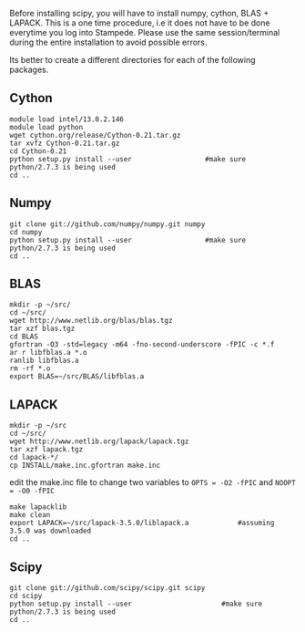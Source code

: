 Before installing scipy, you will have to install numpy, cython, BLAS + LAPACK. This is a one time procedure, i.e
it does not have to be done everytime you log into Stampede. Please use the same session/terminal during the 
entire installation to avoid possible errors.

Its better to create a different directories for each of the following packages.

Cython
------

```
module load intel/13.0.2.146
module load python
wget cython.org/release/Cython-0.21.tar.gz
tar xvfz Cython-0.21.tar.gz
cd Cython-0.21
python setup.py install --user                  #make sure python/2.7.3 is being used
cd ..
```

Numpy
-----

```
git clone git://github.com/numpy/numpy.git numpy
cd numpy
python setup.py install --user                  #make sure python/2.7.3 is being used
cd ..
```

BLAS
-----

```
mkdir -p ~/src/
cd ~/src/
wget http://www.netlib.org/blas/blas.tgz
tar xzf blas.tgz
cd BLAS
gfortran -O3 -std=legacy -m64 -fno-second-underscore -fPIC -c *.f
ar r libfblas.a *.o
ranlib libfblas.a
rm -rf *.o
export BLAS=~/src/BLAS/libfblas.a
```


LAPACK
-------

```
mkdir -p ~/src
cd ~/src/
wget http://www.netlib.org/lapack/lapack.tgz
tar xzf lapack.tgz
cd lapack-*/
cp INSTALL/make.inc.gfortran make.inc
```

edit the make.inc file to change two variables to ``` OPTS = -O2 -fPIC ``` and ``` NOOPT = -O0 -fPIC ```

```
make lapacklib
make clean
export LAPACK=~/src/lapack-3.5.0/liblapack.a            #assuming 3.5.0 was downloaded
cd ..
```

Scipy
------

```
git clone git://github.com/scipy/scipy.git scipy
cd scipy
python setup.py install --user                      #make sure python/2.7.3 is being used
cd ..
```